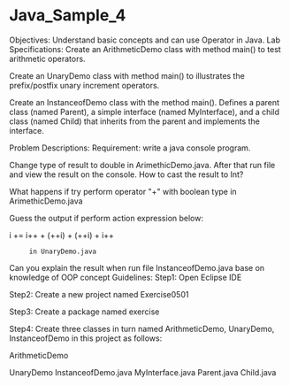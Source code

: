 # Java_Sample_4
Objectives:
Understand basic concepts and can use Operator in Java.
Lab Specifications:
Create an ArithmeticDemo class with method main() to test arithmetic operators.

Create an UnaryDemo class with method main() to illustrates the prefix/postfix unary increment operators.

Create an InstanceofDemo class with the method main(). Defines a parent class (named Parent), a simple interface (named MyInterface), and a child class (named Child) that inherits from the parent and implements the interface.

Problem Descriptions:
Requirement: write a java console program.

Change type of result to double in ArimethicDemo.java. After that run file and view the result on the console. How to cast the result to Int?

What happens if try perform operator "+" with boolean type in ArimethicDemo.java

Guess the output if perform action expression below:

i += i++ + (++i) + (++i) + i++

         in UnaryDemo.java

Can you explain the result when run file InstanceofDemo.java base on knowledge of OOP concept
Guidelines:
Step1: Open Eclipse IDE

Step2: Create a new project named Exercise0501

Step3: Create a package named exercise

Step4: Create three classes in turn named ArithmeticDemo, UnaryDemo, InstanceofDemo in this project as follows:

ArithmeticDemo 

UnaryDemo 
InstanceofDemo.java
MyInterface.java
Parent.java
Child.java
